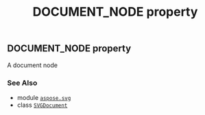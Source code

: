﻿---
title: DOCUMENT_NODE property
second_title: Aspose.SVG for Python via .NET API References
description: 
type: docs
weight: 530
url: /python-net/aspose.svg/svgdocument/document_node/
is_root: false
---

## DOCUMENT_NODE property


A document node

### See Also
* module [`aspose.svg`](../../)
* class [`SVGDocument`](/svg/python-net/aspose.svg/svgdocument)
